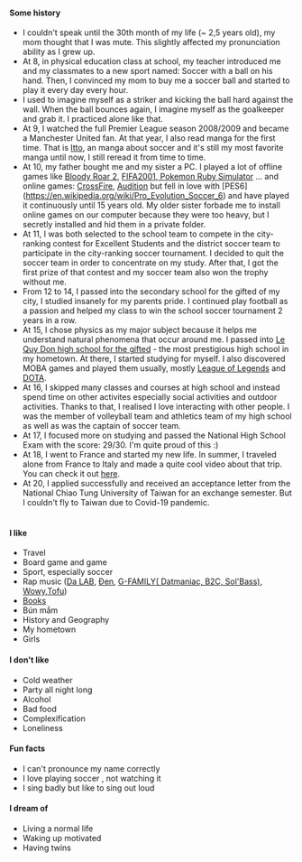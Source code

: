 #### Some history

- I couldn't speak until the 30th month of my life (~ 2,5 years old), my mom thought that I was mute.
This slightly affected my pronunciation ability as I grew up.
- At 8, in physical education class at school, my teacher introduced me and my classmates to a new sport named: Soccer with a ball on his hand. Then, I convinced my mom to buy me a soccer ball and started to play it every day every hour.
- I used to imagine myself as a striker and kicking the ball hard against the wall. When the ball bounces again, I imagine myself as the goalkeeper and grab it. I practiced alone like that.
- At 9, I watched the full Premier League season 2008/2009 and became a Manchester United fan. At that year, I also read manga for the first time. That is [Itto](https://vi.wikipedia.org/wiki/Itto_%E2%80%93_C%C6%A1n_l%E1%BB%91c_s%C3%A2n_c%E1%BB%8F), an manga about soccer and it's still my most favorite manga until now, I still reread it from time to time.
- At 10, my father bought me and my sister a PC. I played a lot of offline games like [Bloody Roar 2](https://en.wikipedia.org/wiki/Bloody_Roar_2), [ FIFA2001](https://en.wikipedia.org/wiki/FIFA_2001),[ Pokemon Ruby Simulator](https://vi.wikipedia.org/wiki/Pok%C3%A9mon_Ruby_v%C3%A0_Sapphire) ... and online games: [CrossFire](https://vi.wikipedia.org/wiki/CrossFire), [ Audition](https://vi.wikipedia.org/wiki/Audition_Online) but fell in love with [PES6] (https://en.wikipedia.org/wiki/Pro_Evolution_Soccer_6) and have played it continuously  until 15 years old. My older sister forbade me to install online games on our computer because they were too heavy, but I secretly installed and hid them in a private folder. 
- At 11, I was both selected to the school team to compete in the city-ranking contest for Excellent Students and the district soccer team to participate in the city-ranking soccer tournament. I decided to quit the soccer team in order to concentrate on my study. After that, I got the first prize of that contest and my soccer team also won the trophy without me. 
- From 12 to 14, I passed into the secondary school for the gifted of my city, I studied insanely for my parents pride. I continued play football as a passion and helped my class to win the school soccer tournament 2 years in a row.
- At 15, I chose physics as my major subject because  it helps me understand natural phenomena that occur around me. I passed into [Le Quy Don high school for the gifted](http://www.thpt-lequydon-danang.edu.vn/) - the most prestigious high school in my hometown. At there, I started studying for myself. I also discovered MOBA games and played them usually, mostly [League of Legends](https://na.leagueoflegends.com/en-us/) and [DOTA](https://en.wikipedia.org/wiki/Defense_of_the_Ancients).
- At 16, I skipped many classes and courses at high school and instead spend time on other activites especially social activities and outdoor activities. Thanks to that, I realised I love interacting with other people. I was the member of volleyball team and athletics team of my high school as well as was the captain of soccer team.
- At 17, I focused more on studying and passed the National High School Exam with the score: 29/30. I'm quite proud of this :)
- At 18, I went to France and started my new life. In summer, I traveled alone from France to Italy and made a quite cool video about that trip. You can check it out [here](https://www.youtube.com/watch?v=auNcYnvzWIE).
- At 20, I applied successfully and received an acceptance letter from the National Chiao Tung University of Taiwan for an exchange semester. But I couldn't fly to Taiwan due to Covid-19 pandemic.
<br><br>
#### I like
- Travel
- Board game and game
- Sport, especially soccer
- Rap music ([Da LAB](https://www.youtube.com/channel/UCCCRRUvgvygH82HAugJjDLw), [Đen](https://www.youtube.com/channel/UCWu91J5KWEj1bQhCBuGeJxw), [G-FAMILY( Datmaniac, B2C, Sol'Bass)](https://www.youtube.com/channel/UCq-Qp2cDm_hXDTGvUSR7nJw), [Wowy](https://www.youtube.com/channel/UC4epxz9TwShqMzkmm28nh2w),[Tofu](https://www.youtube.com/channel/UCBDGdwt6R2W_j6j8gOp_E1w))
- [Books](https://www.goodreads.com/user/show/100519598-ka-tun)
- Bún mắm
- History and Geography
- My hometown
- Girls
#### I don't like
- Cold weather
- Party all night long
- Alcohol
- Bad food
- Complexification
- Loneliness


#### Fun facts
- I can't pronounce my name correctly
- I love playing soccer , not watching it
- I sing badly but like to sing out loud
#### I dream of
- Living a normal life
- Waking up motivated
- Having twins


